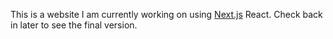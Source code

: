 This is a website I am currently working on using [Next.js](https://nextjs.org) React. Check back in later to see the final version.
